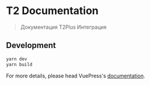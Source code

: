 # T2 Documentation

> Документация T2Plus Интеграция

## Development

```bash
yarn dev
yarn build
```

For more details, please head VuePress's [documentation](https://v1.vuepress.vuejs.org/).

